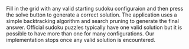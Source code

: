 Fill in the grid with any valid starting sudoku configuraion and then press the solve button to generate a correct solution. The application uses a simple backtracking algorithm and search pruning to generate the final answer. Official sudoku puzzles typically have one valid solution but it is possible to have more than one for many configurations. Our implementation stops once any valid solution is encountered. 